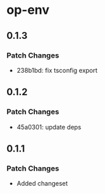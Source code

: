 # op-env

## 0.1.3

### Patch Changes

- 238b1bd: fix tsconfig export

## 0.1.2

### Patch Changes

- 45a0301: update deps

## 0.1.1

### Patch Changes

- Added changeset

